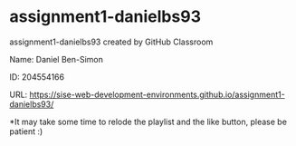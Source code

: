 # assignment1-danielbs93

assignment1-danielbs93 created by GitHub Classroom

Name: Daniel Ben-Simon

ID: 204554166

URL: https://sise-web-development-environments.github.io/assignment1-danielbs93/

*It may take some time to relode the playlist and the like button, please be patient :)

